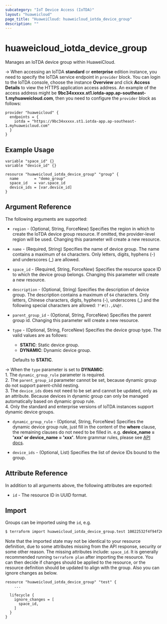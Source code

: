 ```yaml
---
subcategory: "IoT Device Access (IoTDA)"
layout: "huaweicloud"
page_title: "HuaweiCloud: huaweicloud_iotda_device_group"
description: ""
---
```


# huaweicloud_iotda_device_group

Manages an IoTDA device group within HuaweiCloud.

-> When accessing an IoTDA **standard** or **enterprise** edition instance, you need to specify the IoTDA service
endpoint in `provider` block.
You can login to the IoTDA console, choose the instance **Overview** and click **Access Details**
to view the HTTPS application access address. An example of the access address might be
**9bc34xxxxx.st1.iotda-app.ap-southeast-1.myhuaweicloud.com**, then you need to configure the
`provider` block as follows:

  ```hcl
  provider "huaweicloud" {
    endpoints = {
      iotda = "https://9bc34xxxxx.st1.iotda-app.ap-southeast-1.myhuaweicloud.com"
    }
  }
  ```

## Example Usage

```hcl
variable "space_id" {}
variable "device_id" {}

resource "huaweicloud_iotda_device_group" "group" {
  name       = "demo_group"
  space_id   = var.space_id
  device_ids = [var.device_id]
}
```

## Argument Reference

The following arguments are supported:

* `region` - (Optional, String, ForceNew) Specifies the region in which to create the IoTDA device group resource.
If omitted, the provider-level region will be used. Changing this parameter will create a new resource.

* `name` - (Required, String) Specifies the name of device group. The name contains a maximum of `64` characters.
Only letters, digits, hyphens (-) and underscores (_) are allowed.

* `space_id` - (Required, String, ForceNew) Specifies the resource space ID to which the device group belongs.
Changing this parameter will create a new resource.

* `description` - (Optional, String) Specifies the description of device group.
The description contains a maximum of `64` characters. Only letters, Chinese characters, digits, hyphens (-),
underscores (_) and the following special characters are allowed: `?'#().,&%@!`.

* `parent_group_id` - (Optional, String, ForceNew) Specifies the parent group id.
Changing this parameter will create a new resource.

* `type` - (Optional, String, ForceNew) Specifies the device group type.
  The valid values are as follows:
  + **STATIC**: Static device group.
  + **DYNAMIC**: Dynamic device group.

  Defaults to **STATIC**.

-> When the `type` parameter is set to **DYNAMIC**:
  <br/>1. The `dynamic_group_rule` parameter is required.
  <br/>2. The `parent_group_id` parameter cannot be set, because dynamic group do not support parent-child nesting.
  <br/>3. The `device_ids` does not need to be set and cannot be updated, only as an attribute. Because devices in
  dynamic group can only be managed automatically based on dynamic group rule.
  <br/>4. Only the standard and enterprise versions of IoTDA instances support dynamic device groups.

* `dynamic_group_rule` - (Optional, String, ForceNew) Specifies the dynamic device group rule, just fill in the content
  of the **where** clause, the remaining clauses do not need to be filled in.
  e.g. **device_name = 'xxx' or device_name = 'xxx'**.
  More grammar rules, please see [API docs](https://support.huaweicloud.com/intl/en-us/api-iothub/SearchDevices.html).

* `device_ids` - (Optional, List) Specifies the list of device IDs bound to the group.

## Attribute Reference

In addition to all arguments above, the following attributes are exported:

* `id` - The resource ID in UUID format.

## Import

Groups can be imported using the `id`, e.g.

```bash
$ terraform import huaweicloud_iotda_device_group.test 10022532f4f94f26b01daa1e424853e1
```

Note that the imported state may not be identical to your resource definition, due to some attributes missing from the
API response, security or some other reason. The missing attributes include: `space_id`. It is generally
recommended running `terraform plan` after importing the resource. You can then decide if changes should be applied to
the resource, or the resource definition should be updated to align with the group. Also you can ignore changes as
below.

```hcl
resource "huaweicloud_iotda_device_group" "test" {
    ...

  lifecycle {
    ignore_changes = [
      space_id,
    ]
  }
}
```
